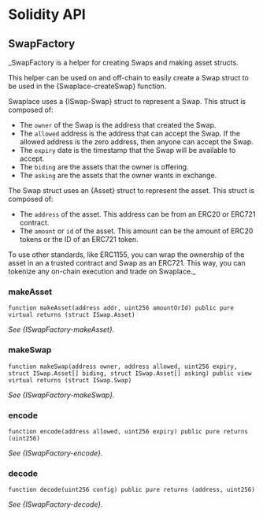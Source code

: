 # Solidity API

## SwapFactory

\_SwapFactory is a helper for creating Swaps and making asset structs.

This helper can be used on and off-chain to easily create a Swap struct to be
used in the {Swaplace-createSwap} function.

Swaplace uses a {ISwap-Swap} struct to represent a Swap. This struct is
composed of:

- The `owner` of the Swap is the address that created the Swap.
- The `allowed` address is the address that can accept the Swap. If the allowed
  address is the zero address, then anyone can accept the Swap.
- The `expiry` date is the timestamp that the Swap will be available to accept.
- The `biding` are the assets that the owner is offering.
- The `asking` are the assets that the owner wants in exchange.

The Swap struct uses an {Asset} struct to represent the asset. This struct is
composed of:

- The `address` of the asset. This address can be from an ERC20 or ERC721 contract.
- The `amount` or `id` of the asset. This amount can be the amount of ERC20 tokens
  or the ID of an ERC721 token.

To use other standards, like ERC1155, you can wrap the ownership of the asset
in an a trusted contract and Swap as an ERC721. This way, you can tokenize any
on-chain execution and trade on Swaplace.\_

### makeAsset

```solidity
function makeAsset(address addr, uint256 amountOrId) public pure virtual returns (struct ISwap.Asset)
```

_See {ISwapFactory-makeAsset}._

### makeSwap

```solidity
function makeSwap(address owner, address allowed, uint256 expiry, struct ISwap.Asset[] biding, struct ISwap.Asset[] asking) public view virtual returns (struct ISwap.Swap)
```

_See {ISwapFactory-makeSwap}._

### encode

```solidity
function encode(address allowed, uint256 expiry) public pure returns (uint256)
```

_See {ISwapFactory-encode}._

### decode

```solidity
function decode(uint256 config) public pure returns (address, uint256)
```

_See {ISwapFactory-decode}._
